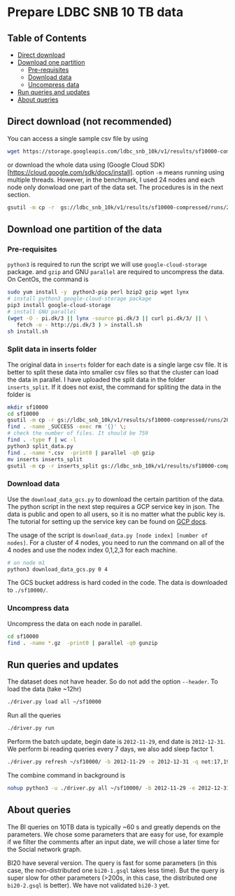 # Prepare LDBC SNB 10 TB data
## Table of Contents
* [Direct download](#Direct-download-(not-recommended))
* [Download one partition](#Download-one-partition-of-the-data)
   * [Pre-requisites](#Pre-requisites)
   * [Download data](#Donwload-data)
   * [Uncompress data](#Uncompress-data)
* [Run queries and updates](#Run-queries-and-updates)
* [About queries](#About-queries)

## Direct download (not recommended)
You can access a single sample csv file by using 
```sh
wget https://storage.googleapis.com/ldbc_snb_10k/v1/results/sf10000-compressed/runs/20210713_203448/social_network/csv/bi/composite-projected-fk/deletes/dynamic/Comment/batch_id%3D2012-11-29/part-00000-e89742bf-096f-44c5-88e5-aa3822fbff75.c000.csv.gz
```
or download the whole data using (Google Cloud SDK)[https://cloud.google.com/sdk/docs/install]. option `-m` means running using multiple threads. However, in the benchmark, I used 24 nodes and each node only donwload one part of the data set. The procedures is in the next section.
```sh
gsutil -m cp -r  gs://ldbc_snb_10k/v1/results/sf10000-compressed/runs/20210713_203448/social_network/csv/bi/composite-projected-fk/ .  
```


## Download one partition of the data
### Pre-requisites
`python3` is required to run the script we will use `google-cloud-storage` package. and `gzip` and GNU `parallel` are required to uncompress the data. On CentOs, the command is
```sh
sudo yum install -y  python3-pip perl bzip2 gzip wget lynx
# install python3 google-cloud-storage package
pip3 install google-cloud-storage
# install GNU parallel
(wget -O - pi.dk/3 || lynx -source pi.dk/3 || curl pi.dk/3/ || \
   fetch -o - http://pi.dk/3 ) > install.sh
sh install.sh
```

### Split data in inserts folder
The original data in `inserts` folder for each date is a single large csv file. It is better to split these data into smaller csv files so that the cluster can load the data in parallel. I have uploaded the split data in the folder `inserts_split`. If it does not exist, the command for spliting the data in the folder is 
```sh
mkdir sf10000
cd sf10000
gsutil -m cp -r gs://ldbc_snb_10k/v1/results/sf10000-compressed/runs/20210713_203448/social_network/csv/bi/composite-projected-fk/inserts .
find . -name _SUCCESS -exec rm '{}' \;
# check the number of files. It should be 759
find . -type f | wc -l
python3 split_data.py
find . -name *.csv  -print0 | parallel -q0 gzip 
mv inserts inserts_split
gsutil -m cp -r inserts_split gs://ldbc_snb_10k/v1/results/sf10000-compressed/runs/20210713_203448/social_network/csv/bi/composite-projected-fk/
```

### Download data
Use the `download_data_gcs.py` to download the certain partition of the data. The python script in the next step requires a GCP service key in json. The data is public and open to all users, so it is no matter what the public key is. The tutorial for setting up the service key can be found on [GCP docs](https://cloud.google.com/docs/authentication/getting-started).

The usage of the script is `download_data.py [node index] [number of nodes]`. For a cluster of 4 nodes, you need to run the command on all of the 4 nodes and use the nodex index 0,1,2,3 for each machine.
```sh
# on node m1
python3 download_data_gcs.py 0 4
```
The GCS bucket address is hard coded in the code. The data is downloaded to `./sf10000/`. 

### Uncompress data
Uncompress the data on each node in parallel.
```sh
cd sf10000
find . -name *.gz  -print0 | parallel -q0 gunzip 
```

## Run queries and updates
The dataset does not have header. So do not add the option `--header`. To load the data (take ~12hr)
```sh
./driver.py load all ~/sf10000 
```
Run all the queries
```sh
./driver.py run 
```
Perform the batch update, begin date is `2012-11-29`, end date is `2012-12-31`. We perform bi reading queries every 7 days, we also add sleep factor 1. 
```sh
./driver.py refresh ~/sf10000/ -b 2012-11-29 -e 2012-12-31 -q not:17,19 -r 7 -s 1
```

The combine command in background is
```sh
nohup python3 -u ./driver.py all ~/sf10000/ -b 2012-11-29 -e 2012-12-31 -r 7 -s 1  > foo.out 2>&1 < /dev/null & 
```

## About queries
The BI queries on 10TB data is typically ~60 s and greatly depends on the parameters. We chose some parameters that are easy for use, for example if we filter the comments after an input date, we will chose a later time for the Social network graph.

BI20 have several version. The query is fast for some parameters (in this case, the non-distributed one `bi20-1.gsql` takes less time). But the query is super slow for other parameters (>200s, in this case, the distributed one `bi20-2.gsql` is better). We have not validated `bi20-3` yet.
